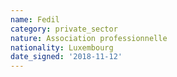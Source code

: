 ```yaml
---
name: Fedil
category: private_sector
nature: Association professionnelle 
nationality: Luxembourg
date_signed: '2018-11-12'
---
```

    